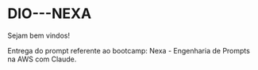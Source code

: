 # DIO---NEXA

Sejam bem vindos!

Entrega do prompt referente ao bootcamp: Nexa - Engenharia de Prompts na AWS com Claude.
